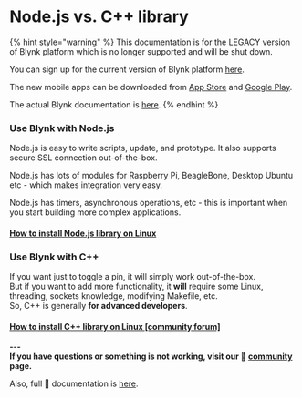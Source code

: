 # Node.js vs. C++ library

{% hint style="warning" %}
This documentation is for the LEGACY version of Blynk platform which is no longer supported and will be shut down.&#x20;

You can sign up for the current version of Blynk platform [here](http://blynk.cloud/register).

The new mobile apps can be downloaded from [App Store](https://apps.apple.com/us/app/blynk-iot/id1559317868) and [Google Play](https://play.google.com/store/apps/details?id=cloud.blynk\&hl=en\&gl=US).

The actual Blynk documentation is [here](https://docs.blynk.io/).
{% endhint %}

### Use Blynk with Node.js <a href="#use-blynk-with-nodejs" id="use-blynk-with-nodejs"></a>

Node.js is easy to write scripts, update, and prototype. It also supports secure SSL connection out-of-the-box.

Node.js has lots of modules for Raspberry Pi, BeagleBone, Desktop Ubuntu etc - which makes integration very easy.

Node.js has timers, asynchronous operations, etc - this is important when you start building more complex applications.

#### [How to install Node.js library on Linux](http://help.blynk.cc/hardware-and-libraries/node-js/how-to-install-nodejs-library-on-linux) <a href="#how-to-install-nodejs-library-on-linux" id="how-to-install-nodejs-library-on-linux"></a>

### Use Blynk with C++  <a href="#use-blynk-with-c" id="use-blynk-with-c"></a>

If you want just to toggle a pin, it will simply work out-of-the-box.\
But if you want to add more functionality, it **will** require some Linux, threading, sockets knowledge, modifying Makefile, etc.\
So, C++ is generally **for advanced developers**.

#### [How to install C++ library on Linux \[community forum\]](http://community.blynk.cc/t/using-c-on-a-raspberry-pi-with-blynk/11864) <a href="#how-to-install-c-library-on-linux-community-forum" id="how-to-install-c-library-on-linux-community-forum"></a>

**---**\
**If you have questions or something is not working, visit our 👥** [**community**](http://community.blynk.cc/) **page.**

Also, full 📗 documentation is [here](http://docs.blynk.cc/).
